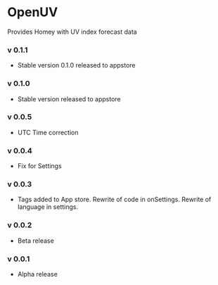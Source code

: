 # OpenUV

Provides Homey with UV index forecast data

### v 0.1.1
* Stable version 0.1.0 released to appstore
### v 0.1.0
* Stable version released to appstore
### v 0.0.5
* UTC Time correction
### v 0.0.4
* Fix for Settings
### v 0.0.3
* Tags added to App store. Rewrite of code in onSettings. Rewrite of language in settings.
### v 0.0.2
* Beta release
### v 0.0.1
* Alpha release
